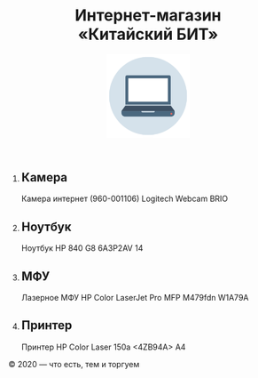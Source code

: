 ﻿<!DOCTYPE html>
<html lang="ru">
<head>
  <meta charset="UTF-8">
  <link rel="stylesheet" href="main-style.css">
  <link rel="stylesheet" href="style.css">
  <title>Интернет-магазин «Китайский БИТ»</title>
</head>
<body>
<div class="container">
<header class="page-header">
  <h1 class="title"><span class="accent">Интернет-магазин</span> <br>«Китайский БИТ»</h1>
  <div class="logo">
    <img src="logo.png" width="150" />
  </div>
</header>
<main class="page-main">
  <ol class="products-list">
    <li class="product product-1">
      <h2>Камера</h2>
      <p>Камера интернет (960-001106) Logitech Webcam BRIO</p>
    </li>
    <li class="product product-2">
      <h2>Ноутбук</h2>
      <p>Ноутбук HP 840 G8 6A3P2AV 14</p>
    </li>
    <li class="product product-3">
      <h2>МФУ</h2>
      <p>Лазерное МФУ HP Color LaserJet Pro MFP M479fdn W1A79A</p>
    </li>
    <li class="product product-4">
      <h2>Принтер</h2>
      <p>Принтер HP Color Laser 150a <4ZB94A> A4</p>
    </li>
  </ol>
</main>
<footer class="page-footer">
  © 2020 — что есть, тем и торгуем
</footer>
</div>

</body>
</html>




